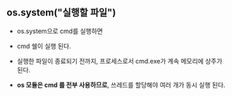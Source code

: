 

## os.system("실행할 파일")

- os.system으로 cmd를 실행하면
- cmd 쉘이 실행 된다. 
- 실행한 파일이 종료되기 전까지, 프로세스로서 cmd.exe가 계속 메모리에 상주가 된다.

 - **os 모듈은 cmd 를 전부 사용하므로**, 쓰레드를 할당해야 여러 개가 동시 실행 된다.
